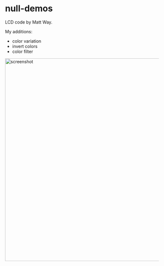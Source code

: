 # null-demos
LCD code by Matt Way.

My additions:
- color variation
- invert colors
- color filter

<img width="662" alt="screenshot" src="https://user-images.githubusercontent.com/22250686/161161478-54b48f35-23d6-4731-b2a8-a493630db038.png">
